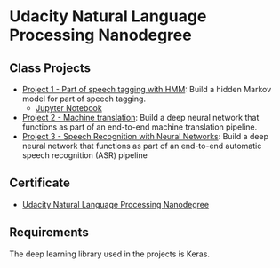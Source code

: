 # Udacity Natural Language Processing Nanodegree
## Class Projects
* [Project 1 - Part of speech tagging with HMM](https://github.com/vgkortsas/Online_courses/tree/master/Udacity_Natural_Language_Processing_Nanodegree/Part_of_speech_tagging_with_HMM): Build a hidden Markov model for part of speech tagging.
     * [Jupyter Notebook](https://nbviewer.jupyter.org/github/vgkortsas/Online_courses/blob/master/Udacity_Natural_Language_Processing_Nanodegree/Part_of_speech_tagging_with_HMM/HMM%20Tagger.ipynb)
* [Project 2 - Machine translation](https://github.com/vgkortsas/Online_courses/tree/master/Udacity_Natural_Language_Processing_Nanodegree/Machine_translation): Build a deep neural network that functions as part of an end-to-end machine translation pipeline.
* [Project 3 - Speech Recognition with Neural Networks](https://github.com/vgkortsas/Online_courses/tree/master/Udacity_Natural_Language_Processing_Nanodegree/Speech_Recognition_with_Neural_Networks): Build a deep neural network that functions as part of an end-to-end automatic speech recognition (ASR) pipeline
## Certificate
* [Udacity Natural Language Processing Nanodegree](https://github.com/vgkortsas/Online_courses/blob/master/Certificates/Udacity%20NLP%20graduation%20certificate.pdf)
## Requirements
The deep learning library used in the projects is Keras.